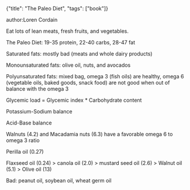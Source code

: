 {"title": "The Paleo Diet", "tags": ["book"]}

author:Loren Cordain

Eat lots of lean meats, fresh fruits, and vegetables.

The Paleo Diet: 19-35 protein, 22-40 carbs, 28-47 fat

Saturated fats: mostly bad (meats and whole dairy products)

Monounsaturated fats: olive oil, nuts, and avocados

Polyunsaturated fats: mixed bag, omega 3 (fish oils) are healthy, omega 6 (vegetable oils, baked goods, snack food) are not good when out of balance with the omega 3

Glycemic load = Glycemic index * Carbohydrate content

Potassium-Sodium balance

Acid-Base balance

Walnuts (4.2) and Macadamia nuts (6.3) have a favorable omega 6 to omega 3 ratio

Perilla oil (0.27)

Flaxseed oil (0.24) > canola oil (2.0) > mustard seed oil (2.6) > Walnut oil (5.1) > Olive oil (13)

Bad: peanut oil, soybean oil, wheat germ oil
